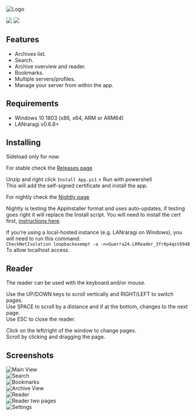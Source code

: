 ![Logo](https://s3.guerra24.net/projects/lrr/logo.png)

[<img src="https://github.com/Guerra24/LRReader/workflows/Nightly/badge.svg">](https://github.com/Guerra24/LRReader/actions?query=workflow:Nightly)
[<img src="https://github.com/Guerra24/LRReader/workflows/Release%20Delivery/badge.svg">](https://github.com/Guerra24/LRReader/actions?query=workflow:"Release+Delivery")

## Features
- Archives list.
- Search.
- Archive overview and reader.
- Bookmarks.
- Multiple servers/profiles.
- Manage your server from within the app.

## Requirements

- Windows 10 1803 (x86, x64, ARM or ARM64)
- LANraragi v0.6.8+

## Installing
Sideload only for now. 

For stable check the [Releases page](https://github.com/Guerra24/LRReader/releases)

Unzip and right click `Install App.ps1` > Run with powershell<br>
This will add the self-signed certificate and install the app.

For nightly check the [Nightly page](https://s3.guerra24.net/projects/lrr/nightly/index.html)

Nightly is testing the AppInstaller format and uses auto-updates, if testing goes right it will replace the Install script.
You will need to install the cert first, [instructions here](https://github.com/Guerra24/LRReader/wiki/Certificate).

If you're using a local-hosted instance (e.g. LANraragi on Windows), you will need to run this command:<br>
`CheckNetIsolation loopbackexempt -a -n=Guerra24.LRReader_3fr0p4qst6948`<br>
To allow localhost access.

## Reader

The reader can be used with the keyboard and/or mouse.

Use the UP/DOWN keys to scroll vertically and RIGHT/LEFT to switch pages.<br>
Use SPACE to scroll by a distance and if at the bottom, changes to the next page.<br>
Use ESC to close the reader.<br>

Click on the left/right of the window to change pages.<br>
Scroll by clicking and dragging the page.<br>

## Screenshots

![Main View](https://s3.guerra24.net/projects/lrr/screenshots/01.png)<br>
![Search](https://s3.guerra24.net/projects/lrr/screenshots/02.png)<br>
![Bookmarks](https://s3.guerra24.net/projects/lrr/screenshots/01_1.png)<br>
![Archive View](https://s3.guerra24.net/projects/lrr/screenshots/03.png)<br>
![Reader](https://s3.guerra24.net/projects/lrr/screenshots/04.png)<br>
![Reader two pages](https://s3.guerra24.net/projects/lrr/screenshots/04_1.png)<br>
![Settings](https://s3.guerra24.net/projects/lrr/screenshots/05.png)<br>
